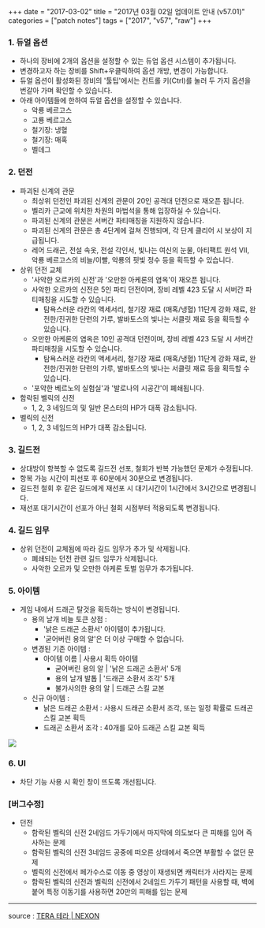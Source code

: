 +++
date = "2017-03-02"
title = "2017년 03월 02일 업데이트 안내 (v57.01)"
categories = ["patch notes"]
tags = ["2017", "v57", "raw"]
+++

### 1. 듀얼 옵션
- 하나의 장비에 2개의 옵션을 설정할 수 있는 듀업 옵션 시스템이 추가됩니다.
- 변경하고자 하는 장비를 Shift+우클릭하여 옵션 개방, 변경이 가능합니다.
- 듀얼 옵션이 활성화된 장비의 '툴팁'에서는 컨트롤 키(Ctrl)를 눌러 두 가지 옵션을 번갈아 가며 확인할 수 있습니다.
- 아래 아이템들에 한하여 듀얼 옵션을 설정할 수 있습니다.
  - 악룡 베르고스
  - 고룡 베르고스
  - 철기장: 냉혈
  - 철기장: 매혹
  - 벨데그

### 2. 던전
- 파괴된 신계의 관문
  - 최상위 던전인 파괴된 신계의 관문이 20인 공격대 던전으로 재오픈 됩니다.
  - 벨리카 근교에 위치한 차원의 마법석을 통해 입장하실 수 있습니다.
  - 파괴된 신계의 관문은 서버간 파티매칭을 지원하지 않습니다.
  - 파괴된 신계의 관문은 총 4단계에 걸쳐 진행되며, 각 단계 클리어 시 보상이 지급됩니다.
  - 레어 드래곤, 전설 속옷, 전설 각인서, 빛나는 여신의 눈물, 아티팩트 원석 VII, 악룡 베르고스의 비늘/이빨, 악룡의 핏빛 정수 등을 획득할 수 있습니다.
- 상위 던전 교체
  - '사악한 오르카의 신전'과 '오만한 아케론의 염옥'이 재오픈 됩니다.
  - 사악한 오르카의 신전은 5인 파티 던전이며, 장비 레벨 423 도달 시 서버간 파티매칭을 시도할 수 있습니다.
    - 탐욕스러운 라칸의 액세서리, 철기장 재료 (매혹/냉혈) 11단계 강화 재료, 완전한/진귀한 단련의 가루, 발바토스의 빛나는 서클릿 재료 등을 획득할 수 있습니다.
  - 오만한 아케론의 염옥은 10인 공격대 던전이며, 장비 레벨 423 도달 시 서버간 파티매칭을 시도할 수 있습니다.
    - 탐욕스러운 라칸의 액세서리, 철기장 재료 (매혹/냉혈) 11단계 강화 재료, 완전한/진귀한 단련의 가루, 발바토스의 빛나는 서클릿 재료 등을 획득할 수 있습니다.
  - '포악한 베르노의 실험실'과 '발로나의 시공간'이 폐쇄됩니다.
- 함락된 벨릭의 신전
  - 1, 2, 3 네임드의 및 일반 몬스터의 HP가 대폭 감소됩니다.
- 벨릭의 신전
  - 1, 2, 3 네임드의 HP가 대폭 감소됩니다.

### 3. 길드전
- 상대방이 항복할 수 없도록 길드전 선포, 철회가 반복 가능했던 문제가 수정됩니다.
- 항복 가능 시간이 피선포 후 60분에서 30분으로 변경됩니다.
- 길드전 철회 후 같은 길드에게 재선포 시 대기시간이 1시간에서 3시간으로 변경됩니다.
- 재선포 대기시간이 선포가 아닌 철회 시점부터 적용되도록 변경됩니다.

### 4. 길드 임무
- 상위 던전이 교체됨에 따라 길드 임무가 추가 및 삭제됩니다.
  - 폐쇄되는 던전 관련 길드 임무가 삭제됩니다.
  - 사악한 오르카 및 오만한 아케론 토벌 임무가 추가됩니다.

### 5. 아이템
- 게임 내에서 드래곤 탈것을 획득하는 방식이 변경됩니다.
  - 용의 날개 비늘 토큰 상점 :
    - '낡은 드래곤 소환서' 아이템이 추가됩니다.
    - '굳어버린 용의 알'은 더 이상 구매할 수 없습니다.
  - 변경된 기존 아이템 :
    - 아이템 이름 | 사용시 획득 아이템
      - 굳어버린 용의 알 | '낡은 드래곤 소환서' 5개
      - 용의 날개 발톱 | '드래곤 소환서 조각' 5개
      - 불가사의한 용의 알 | 드래곤 스킬 교본
  - 신규 아이템 :
    - 낡은 드래곤 소환서 : 사용시 드래곤 소환서 조각, 또는 일정 확률로 드래곤 스킬 교본 획득
    - 드래곤 소환서 조각 : 40개를 모아 드래곤 스킬 교본 획득

![](/images/patch/v57-01_1.png)

### 6. UI
- 차단 기능 사용 시 확인 창이 뜨도록 개선됩니다.

### [버그수정]
- 던전
  - 함락된 벨릭의 신전 2네임드 가두기에서 마지막에 의도보다 큰 피해를 입어 즉사하는 문제
  - 함락된 벨릭의 신전 3네임드 공중에 떠오른 상태에서 죽으면 부활할 수 없던 문제
  - 벨릭의 신전에서 페가수스로 이동 중 영상이 재생되면 캐릭터가 사라지는 문제
  - 함락된 벨릭의 신전과 벨릭의 신전에서 2네임드 가두기 패턴을 사용할 때, 벽에 붙어 특정 이동기를 사용하면 20만의 피해를 입는 문제

----

source : [TERA 테라 | NEXON](http://tera.nexon.com/news/update/view.aspx?n4articlesn=266)
